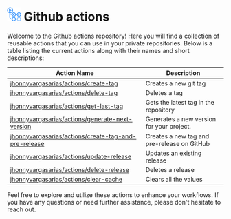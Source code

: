 # <img src="assets/images/github-actions-logo.png" alt="github actions logo" style="height: 32px"  /> Github actions

Welcome to the Github actions repository! Here you will find a collection of reusable actions that you can use in your private repositories. Below is a table listing the current actions along with their names and short descriptions:

| Action Name                                                                           | Description                                 |
| ------------------------------------------------------------------------------------- | ------------------------------------------- |
| [jhonnyvargasarias/actions/create-tag](./create-tag/)                                 | Creates a new git tag                       |
| [jhonnyvargasarias/actions/delete-tag](./delete-tag/)                                 | Deletes a tag                               |
| [jhonnyvargasarias/actions/get-last-tag](./get-last-tag/)                             | Gets the latest tag in the repository       |
| [jhonnyvargasarias/actions/generate-next-version](./generate-next-version/)           | Generates a new version for your project.   |
| [jhonnyvargasarias/actions/create-tag-and-pre-release](./create-tag-and-pre-release/) | Creates a new tag and pre-release on GitHub |
| [jhonnyvargasarias/actions/update-release](./update-release/)                         | Updates an existing release                 |
| [jhonnyvargasarias/actions/delete-release](./delete-release/)                         | Deletes a release                           |
| [jhonnyvargasarias/actions/clear-cache](./clear-cache/)                               | Clears all the values                       |

Feel free to explore and utilize these actions to enhance your workflows. If you have any questions or need further assistance, please don't hesitate to reach out.
